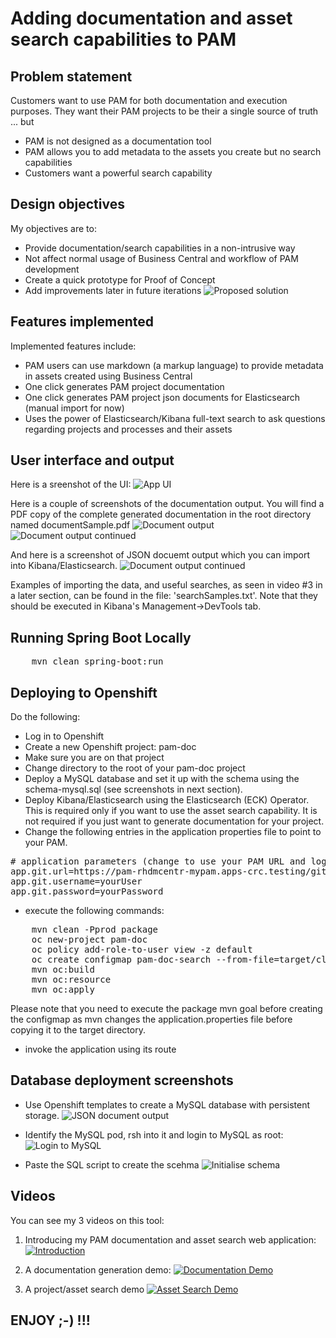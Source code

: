 # Adding documentation and asset search capabilities to PAM

## Problem statement

Customers want to use PAM for both documentation and execution purposes. They want their PAM projects to be their a single source of truth ... but
* PAM is not designed as a documentation tool
* PAM allows you to add  metadata to the assets you create but no search capabilities
* Customers want a powerful search capability

## Design objectives

My objectives are to:
* Provide documentation/search capabilities in a non-intrusive way
* Not affect normal usage of Business Central and workflow of PAM development
* Create a quick prototype for Proof of Concept
* Add improvements later in future iterations
![Proposed solution](images/solution.jpg "Proposed solution")

## Features implemented

Implemented features include:
* PAM users can use markdown (a markup language) to provide metadata in assets created using Business Central
* One click generates PAM project documentation
* One click generates PAM project json documents for Elasticsearch (manual import for now)
* Uses the power of Elasticsearch/Kibana full-text search to ask questions regarding projects and processes and their assets

## User interface and output
Here is a sreenshot of the UI:
![App UI](images/app-ui.png "APP UI")

Here is a couple of screenshots of the documentation output. You will find a PDF copy of the complete generated documentation in the root directory named documentSample.pdf
![Document output](images/documentSample1.png "Document output")
![Document output continued](images/documentSample2.png "Document output continued")

And here is a screenshot of JSON docuemt output which you can import into Kibana/Elasticsearch.
![Document output continued](images/jsonDocuments.png "JSON document output")

Examples of importing the data, and useful searches, as seen in video #3 in a later section, can be found in the file: 'searchSamples.txt'. Note that they should be executed in Kibana's Management->DevTools tab.

## Running Spring Boot Locally
<pre>
    mvn clean spring-boot:run
</pre>

## Deploying to Openshift
Do the following:
* Log in to Openshift
* Create a new Openshift project: pam-doc
* Make sure you are on that project
* Change directory to the root of your pam-doc project
* Deploy a MySQL database and set it up with the schema using the schema-mysql.sql (see screenshots in next section).
* Deploy Kibana/Elasticsearch using the Elasticsearch (ECK) Operator. This is required only if you want to use the asset search capability. It is not required if you just want to generate documentation for your project. 
* Change the following entries in the application properties file to point to your PAM.
<pre>
# application parameters (change to use your PAM URL and login)
app.git.url=https://pam-rhdmcentr-mypam.apps-crc.testing/git/
app.git.username=yourUser
app.git.password=yourPassword
</pre>
* execute the following commands:
<pre>
	mvn clean -Pprod package
	oc new-project pam-doc
	oc policy add-role-to-user view -z default
	oc create configmap pam-doc-search --from-file=target/classes/application.properties
	mvn oc:build
	mvn oc:resource
	mvn oc:apply
</pre>

Please note that you need to execute the package mvn goal before creating the configmap as mvn changes the application.properties file before copying it to the target directory.
* invoke the application using its route


## Database deployment screenshots
* Use Openshift templates to create a MySQL database with persistent storage.
![JSON document output](images/pd-database.png "Create MySQL database")

* Identify the MySQL pod, rsh into it and login to MySQL as root:
![Login to MySQL](images/pd-mysql.png "Login to MySQL")

* Paste the SQL script to create the scehma
![Initialise schema](images/pd-mysql2.png "Initialise schema")

## Videos

You can see my 3 videos on this tool:
1. Introducing my PAM documentation and asset search web application:
[![Introduction](https://img.youtube.com/vi/wBNwzBb3MaA/0.jpg)](https://youtu.be/wBNwzBb3MaA)

2. A documentation generation demo:
[![Documentation Demo](https://img.youtube.com/vi/d8Ta82nhaes/0.jpg)](https://youtu.be/d8Ta82nhaes&feature=youtu.be)

3. A project/asset search demo
[![Asset Search Demo](https://img.youtube.com/vi/XCxTxV_Hsms/0.jpg)](https://youtu.be/XCxTxV_Hsms&feature=youtu.be)


## ENJOY ;-) !!! 